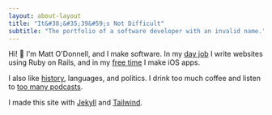 ```yaml
---
layout: about-layout
title: "It&#38;&#35;39&#59;s Not Difficult"
subtitle: "The portfolio of a software developer with an invalid name."
---
```


Hi! 👋 I'm Matt O'Donnell, and I make software. In my <a href="/roles.html" class="text-[#447EC5] underline">day job</a> I write websites using Ruby on Rails, and in my <a href="/" class="text-[#447EC5] underline">free time</a> I make iOS apps.

I also like <a href="https://thehistoryofrome.typepad.com/revolutions_podcast/" class="text-[#447EC5] underline">history</a>, languages, and politics. I drink too much coffee and listen to <a href="https://relay.fm" class="text-[#447EC5] underline">too many podcasts</a>.

I made this site with <a href="https://jekyllrb.com" class="text-[#447EC5] underline">Jekyll</a> and <a href="https://tailwindcss.com" class="text-[#447EC5] underline">Tailwind</a>.